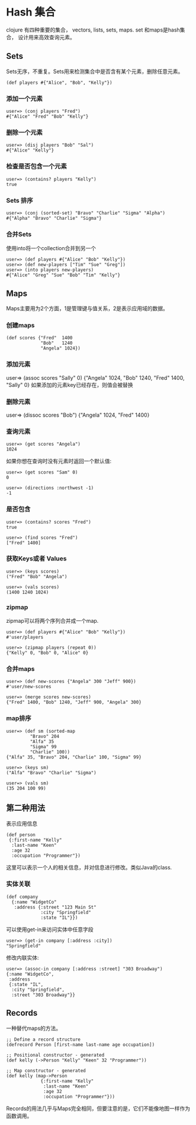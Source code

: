# Hash 集合 
clojure 有四种重要的集合， vectors, lists, sets, maps.
set 和maps是hash集合， 设计用来高效查询元素。

## Sets
Sets无序，不重复。Sets用来检测集合中是否含有某个元素，删除任意元素。
```$xslt
(def players #{"Alice", "Bob", "Kelly"})
```

### 添加一个元素
```$xslt
user=> (conj players "Fred")
#{"Alice" "Fred" "Bob" "Kelly"}
```

### 删除一个元素
```$xslt
user=> (disj players "Bob" "Sal")
#{"Alice" "Kelly"}
```

### 检查是否包含一个元素
```$xslt
user=> (contains? players "Kelly")
true
```

### Sets 排序
```$xslt
user=> (conj (sorted-set) "Bravo" "Charlie" "Sigma" "Alpha")
#{"Alpha" "Bravo" "Charlie" "Sigma"}
```

### 合并Sets
使用into将一个collection合并到另一个
```$xslt
user=> (def players #{"Alice" "Bob" "Kelly"})
user=> (def new-players ["Tim" "Sue" "Greg"])
user=> (into players new-players)
#{"Alice" "Greg" "Sue" "Bob" "Tim" "Kelly"}
```

## Maps
Maps主要用为2个方面，1是管理键与值关系，2是表示应用域的数据。

### 创建maps
```$xslt
(def scores {"Fred"  1400
             "Bob"   1240
             "Angela" 1024})
```

### 添加元素 
user=> (assoc scores "Sally" 0)
{"Angela" 1024, "Bob" 1240, "Fred" 1400, "Sally" 0}
如果添加的元素key已经存在，则值会被替换

### 删除元素
user=> (dissoc scores "Bob")
{"Angela" 1024, "Fred" 1400}

### 查询元素
```$xslt
user=> (get scores "Angela")
1024
```
如果你想在查询时没有元素时返回一个默认值:
```$xslt
user=> (get scores "Sam" 0)
0
​
user=> (directions :northwest -1)
-1
```

###  是否包含
````$xslt
user=> (contains? scores "Fred")
true

user=> (find scores "Fred")
["Fred" 1400]
````

### 获取Keys或者 Values
```$xslt
user=> (keys scores)
("Fred" "Bob" "Angela")

user=> (vals scores)
(1400 1240 1024)
```

### zipmap
zipmap可以将两个序列合并成一个map.
```$xslt
user=> (def players #{"Alice" "Bob" "Kelly"})
#'user/players

user=> (zipmap players (repeat 0))
{"Kelly" 0, "Bob" 0, "Alice" 0}
```

### 合并maps
```$xslt
user=> (def new-scores {"Angela" 300 "Jeff" 900})
#'user/new-scores

user=> (merge scores new-scores)
{"Fred" 1400, "Bob" 1240, "Jeff" 900, "Angela" 300}

```

### map排序
```$xslt
user=> (def sm (sorted-map
         "Bravo" 204
         "Alfa" 35
         "Sigma" 99
         "Charlie" 100))
{"Alfa" 35, "Bravo" 204, "Charlie" 100, "Sigma" 99}

user=> (keys sm)
("Alfa" "Bravo" "Charlie" "Sigma")

user=> (vals sm)
(35 204 100 99)
```
 ## 第二种用法
 表示应用信息
 ```$xslt
(def person
  {:first-name "Kelly"
   :last-name "Keen"
   :age 32
   :occupation "Programmer"})
```
这里可以表示一个人的相关信息，并对信息进行修改。类似Java的class.

### 实体关联
```$xslt
(def company
  {:name "WidgetCo"
   :address {:street "123 Main St"
             :city "Springfield"
             :state "IL"}})
```
可以使用get-in来访问实体中任意字段
```$xslt
user=> (get-in company [:address :city])
"Springfield"
```

修改内联实体:
```$xslt
user=> (assoc-in company [:address :street] "303 Broadway")
{:name "WidgetCo",
 :address
 {:state "IL",
  :city "Springfield",
  :street "303 Broadway"}}
```

## Records
一种替代maps的方法。
```$xslt
;; Define a record structure
(defrecord Person [first-name last-name age occupation])

;; Positional constructor - generated
(def kelly (->Person "Kelly" "Keen" 32 "Programmer"))

;; Map constructor - generated
(def kelly (map->Person
             {:first-name "Kelly"
              :last-name "Keen"
              :age 32
              :occupation "Programmer"}))
```

Records的用法几乎与Maps完全相同，但要注意的是，它们不能像地图一样作为函数调用。



